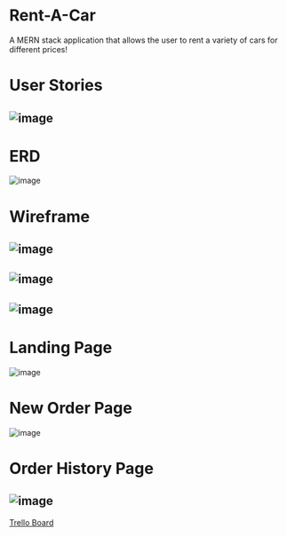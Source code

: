 # Rent-A-Car
A MERN stack application that allows the user to rent a variety of cars for different prices!
# User Stories
![image](https://i.imgur.com/k2Zp7IG.png)
-
# ERD
![image](https://i.imgur.com/W3DxrbE.png)
# Wireframe
![image](https://i.imgur.com/pPRzeVE.png)
-
![image](https://i.imgur.com/wxHVp4H.png)
-
![image](https://i.imgur.com/N0Ly15j.png)
-
# Landing Page
![image](https://i.imgur.com/DKvtkXx.png)
# New Order Page
![image](https://i.imgur.com/Vy4np7d.png)
# Order History Page
![image](https://i.imgur.com/YurqE2u.png)
-
<a href="https://trello.com/b/xvJKmlV1/project-4">Trello Board</a>
